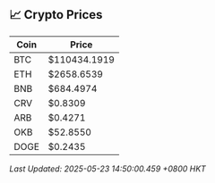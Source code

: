 ## 📈 Crypto Prices

| Coin | Price |
| ---- | ----- |
| BTC | $110434.1919 |
| ETH | $2658.6539 |
| BNB | $684.4974 |
| CRV | $0.8309 |
| ARB | $0.4271 |
| OKB | $52.8550 |
| DOGE | $0.2435 |

_Last Updated: 2025-05-23 14:50:00.459 +0800 HKT_